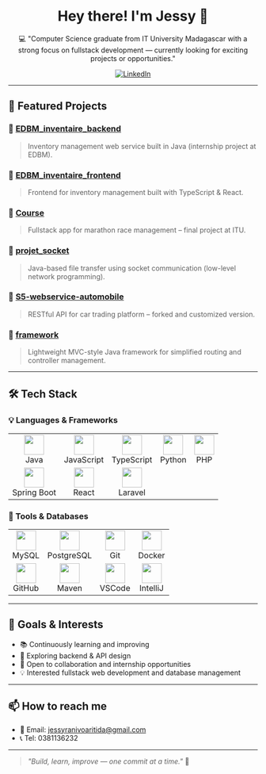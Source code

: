 <h1 align="center">Hey there! I'm Jessy 👋</h1>
<p align="center">💻 "Computer Science graduate from IT University Madagascar with a strong focus on fullstack development — currently looking for exciting projects or opportunities."</p>

<p align="center">
  <a href="https://www.linkedin.com/in/jessy-ranivoaritida-59a606314/">
    <img alt="LinkedIn" src="https://img.shields.io/badge/LinkedIn-blue?logo=linkedin&logoColor=white">
  </a>
</p>

---

## 🚀 Featured Projects

### 🔹 [EDBM_inventaire_backend](https://github.com/jessymihaja/EDBM_inventaire_backend)
> Inventory management web service built in Java (internship project at EDBM).

### 🔹 [EDBM_inventaire_frontend](https://github.com/jessymihaja/EDBM_inventaire_frontend)
> Frontend for inventory management built with TypeScript & React.

### 🔹 [Course](https://github.com/jessymihaja/Course)
> Fullstack app for marathon race management – final project at ITU.

### 🔹 [projet_socket](https://github.com/jessymihaja/projet_socket)
> Java-based file transfer using socket communication (low-level network programming).

### 🔹 [S5-webservice-automobile](https://github.com/jessymihaja/S5-webservice-automobile)
> RESTful API for car trading platform – forked and customized version.

### 🔹 [framework](https://github.com/jessymihaja/framework)
> Lightweight MVC-style Java framework for simplified routing and controller management.

---

## 🛠️ Tech Stack

### 💡 Languages & Frameworks

<table>
  <tr>
    <td align="center"><img src="https://cdn.jsdelivr.net/gh/devicons/devicon/icons/java/java-original.svg" width="40"/><br>Java</td>
    <td align="center"><img src="https://cdn.jsdelivr.net/gh/devicons/devicon/icons/javascript/javascript-original.svg" width="40"/><br>JavaScript</td>
    <td align="center"><img src="https://cdn.jsdelivr.net/gh/devicons/devicon/icons/typescript/typescript-original.svg" width="40"/><br>TypeScript</td>
    <td align="center"><img src="https://cdn.jsdelivr.net/gh/devicons/devicon/icons/python/python-original.svg" width="40"/><br>Python</td>
    <td align="center"><img src="https://cdn.jsdelivr.net/gh/devicons/devicon/icons/php/php-original.svg" width="40"/><br>PHP</td>
  </tr>
  <tr>
    <td align="center"><img src="https://cdn.jsdelivr.net/gh/devicons/devicon/icons/spring/spring-original.svg" width="40"/><br>Spring Boot</td>
    <td align="center"><img src="https://cdn.jsdelivr.net/gh/devicons/devicon/icons/react/react-original.svg" width="40"/><br>React</td>
    <td align="center"><img src="https://cdn.jsdelivr.net/gh/devicons/devicon/icons/laravel/laravel-original.svg" width="40"/><br>Laravel</td>
  </tr>
</table>

### 🧰 Tools & Databases

<table>
  <tr>
    <td align="center"><img src="https://cdn.jsdelivr.net/gh/devicons/devicon/icons/mysql/mysql-original.svg" width="40"/><br>MySQL</td>
    <td align="center"><img src="https://cdn.jsdelivr.net/gh/devicons/devicon/icons/postgresql/postgresql-original.svg" width="40"/><br>PostgreSQL</td>
    <td align="center"><img src="https://cdn.jsdelivr.net/gh/devicons/devicon/icons/git/git-original.svg" width="40"/><br>Git</td>
    <td align="center"><img src="https://cdn.jsdelivr.net/gh/devicons/devicon/icons/docker/docker-original.svg" width="40"/><br>Docker</td>
  </tr>
  <tr>
    <td align="center"><img src="https://cdn.jsdelivr.net/gh/devicons/devicon/icons/github/github-original.svg" width="40"/><br>GitHub</td>
    <td align="center"><img src="https://cdn.jsdelivr.net/gh/devicons/devicon/icons/maven/maven-original.svg" width="40"/><br>Maven</td>
    <td align="center"><img src="https://cdn.jsdelivr.net/gh/devicons/devicon/icons/vscode/vscode-original.svg" width="40"/><br>VSCode</td>
    <td align="center"><img src="https://cdn.jsdelivr.net/gh/devicons/devicon/icons/intellij/intellij-original.svg" width="40"/><br>IntelliJ</td>
  </tr>
</table>

---

## 🎯 Goals & Interests

- 📚 Continuously learning and improving
- 🔎 Exploring backend & API design
- 🤝 Open to collaboration and internship opportunities
- 💡 Interested fullstack web development and database management

---

## 📫 How to reach me

- 📧 Email: jessyranivoaritida@gmail.com
- 📞 Tel: 0381136232 

---

> _"Build, learn, improve — one commit at a time."_ 🚀
